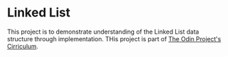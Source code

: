 # Linked List

This project is to demonstrate understanding of the Linked List data structure through implementation. THis project is part of [The Odin Project's Cirriculum](http://www.theodinproject.com/courses/ruby-programming/lessons/linked-lists?ref=lnav).